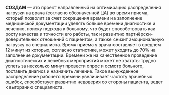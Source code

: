**СОЗДАМ** — это проект направленный на оптимизацию распределения нагрузки на
врача (согласно обозначенной ЦА) во время приема, который позволит за счет сокращения времени на заполнение медицинской документации уделять больше времени
диагностике и лечению, поиску подхода к больному, что будет способствовать как
росту качества и точности его работы, так и развитию партнёрски-доверительных отношений с пациентом, а также снизит эмоциональную нагрузку на специалиста.
Время приема у врача составляет в среднем 12 минут из которых, согласно статистике,
может уходить до 70% на заполнение документации. Времени же на качественное
проведение диагностических и лечебных мероприятий может не хватать: трудно
успеть за несколько минут провести опрос и осмотр больного, поставить диагноз и
назначить лечение. Такое вынужденное распределение рабочего времени увеличивает частоту врачебных ошибок, способствует развитию недоверия со стороны пациента, ведет к выгоранию специалиста.
